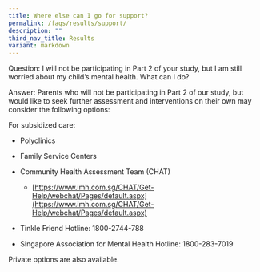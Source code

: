 ```yaml
---
title: Where else can I go for support?
permalink: /faqs/results/support/
description: ""
third_nav_title: Results
variant: markdown
---
```

Question: I will not be participating in Part 2 of your study, but I am still worried about my child’s mental health. What can I do?

Answer: Parents who will not be participating in Part 2 of our study, but would like to seek further assessment and interventions on their own may consider the following options:

For subsidized care:

*  Polyclinics
*  Family Service Centers
*  Community Health Assessment Team (CHAT)
	*  [https://www.imh.com.sg/CHAT/Get-Help/webchat/Pages/default.aspx](https://www.imh.com.sg/CHAT/Get-Help/webchat/Pages/default.aspx)

* Tinkle Friend Hotline: 1800-2744-788

* Singapore Association for Mental Health Hotline:
1800-283-7019

Private options are also available.